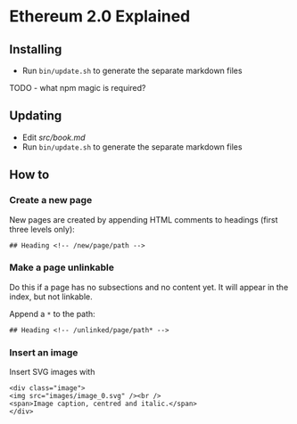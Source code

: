 # Ethereum 2.0 Explained

## Installing

 - Run `bin/update.sh` to generate the separate markdown files

TODO - what npm magic is required?

## Updating

 - Edit _src/book.md_
 - Run `bin/update.sh` to generate the separate markdown files

## How to

### Create a new page

New pages are created by appending HTML comments to headings (first three levels only):

```
## Heading <!-- /new/page/path -->
```

### Make a page unlinkable

Do this if a page has no subsections and no content yet. It will appear in the index, but not linkable.

Append a `*` to the path:

```
## Heading <!-- /unlinked/page/path* -->
```

### Insert an image

Insert SVG images with
```
<div class="image">
<img src="images/image_0.svg" /><br />
<span>Image caption, centred and italic.</span>
</div>
```
